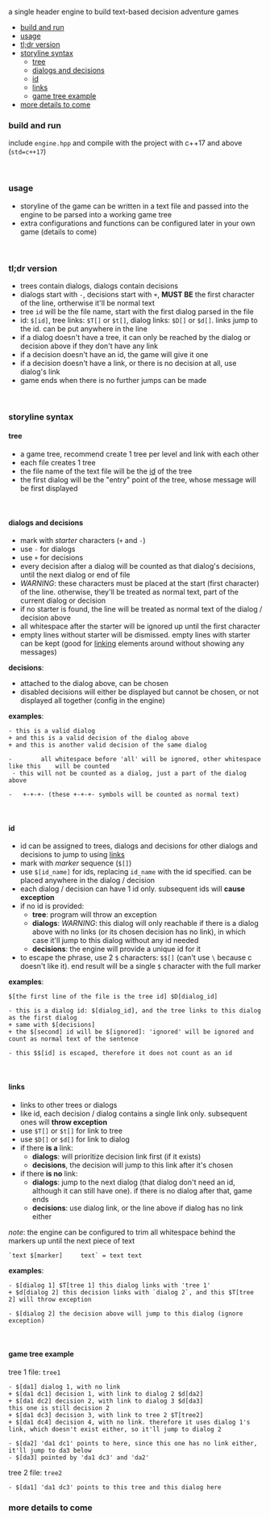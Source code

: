 a single header engine to build text-based decision adventure games

- [build and run](#build-and-run)
- [usage](#usage)
- [tl;dr version](#tldr-version)
- [storyline syntax](#storyline-syntax)
  - [tree](#tree)
  - [dialogs and decisions](#dialogs-and-decisions)
  - [id](#id)
  - [links](#links)
  - [game tree example](#game-tree-example)
- [more details to come](#more-details-to-come)

### build and run
include `engine.hpp` and compile with the project with c++17 and above (`std=c++17`)

<br>

### usage
- storyline of the game can be written in a text file and passed into the engine to be parsed into a working game tree
- extra configurations and functions can be configured later in your own game (details to come)

<br>

### tl;dr version
- trees contain dialogs, dialogs contain decisions
- dialogs start with `-`, decisions start with `+`, **MUST BE** the first character of the line, ortherwise it'll be normal text
- tree `id` will be the file name, start with the first dialog parsed in the file
- id: `$[id]`, tree links: `$T[]` or `$t[]`, dialog links: `$D[]` or `$d[]`. links jump to the id. can be put anywhere in the line
- if a dialog doesn't have a tree, it can only be reached by the dialog or decision above if they don't have any link
- if a decision doesn't have an id, the game will give it one
- if a decision doesn't have a link, or there is no decision at all, use dialog's link
- game ends when there is no further jumps can be made
  
<br>

### storyline syntax
#### tree
- a game tree, recommend create 1 tree per level and link with each other
- each file creates 1 tree
- the file name of the text file will be the [id](#id) of the tree
- the first dialog will be the "entry" point of the tree, whose message will be first displayed

<br>

#### dialogs and decisions
- mark with *starter* characters (`+` and `-`)
- use `-` for dialogs
- use `+` for decisions
- every decision after a dialog will be counted as that dialog's decisions, until the next dialog or end of file
- *WARNING*: these characters must be placed at the start (first character) of the line. otherwise, they'll be treated as normal text, part of the current dialog or decision
- if no starter is found, the line will be treated as normal text of the dialog / decision above
- all whitespace after the starter will be ignored up until the first character
- empty lines without starter will be dismissed. empty lines with starter can be kept (good for [linking](#links) elements around without showing any messages)

**decisions**:
- attached to the dialog above, can be chosen
- disabled decisions will either be displayed but cannot be chosen, or not displayed all together (config in the engine)

**examples**:
```
- this is a valid dialog
+ and this is a valid decision of the dialog above
+ and this is another valid decision of the same dialog

-        all whitespace before 'all' will be ignored, other whitespace like this    will be counted
 - this will not be counted as a dialog, just a part of the dialog above

-   +-+-+- (these +-+-+- symbols will be counted as normal text)
```

<br>

#### id
- id can be assigned to trees, dialogs and decisions for other dialogs and decisions to jump to using [links](#links)
- mark with *marker* sequence (`$[]`)
- use `$[id_name]` for ids, replacing `id_name` with the id specified. can be placed anywhere in the dialog / decision
- each dialog / decision can have 1 id only. subsequent ids will **cause exception**
- if no id is provided:
  - **tree**: program will throw an exception
  - **dialogs**: *WARNING*: this dialog will only reachable if there is a dialog above with no links (or its chosen decision has no link), in which case it'll jump to this dialog without any id needed
  - **decisions**: the engine will provide a unique id for it
- to escape the phrase, use 2 `$` characters: `$$[]` (can't use `\` because c doesn't like it). end result will be a single `$` character with the full marker

**examples**:
```
$[the first line of the file is the tree id] $D[dialog_id]

- this is a dialog id: $[dialog_id], and the tree links to this dialog as the first dialog
+ same with $[decisions]
+ the $[second] id will be $[ignored]: 'ignored' will be ignored and count as normal text of the sentence

- this $$[id] is escaped, therefore it does not count as an id
```

<br>

#### links
- links to other trees or dialogs
- like id, each decision / dialog contains a single link only. subsequent ones will **throw exception**
- use `$T[]` or `$t[]` for link to tree
- use `$D[]` or `$d[]` for link to dialog
- if there **is a** link:
  - **dialogs**: will prioritize decision link first (if it exists)
  - **decisions**, the decision will jump to this link after it's chosen
- if there **is no** link: 
  - **dialogs**: jump to the next dialog (that dialog don't need an id, although it can still have one). if there is no dialog after that, game ends
  - **decisions**: use dialog link, or the line above if dialog has no link either
  
*note*: the engine can be configured to trim all whitespace behind the markers up until the next piece of text
```
`text $[marker]     text` = text text
```

**examples**:
```
- $[dialog 1] $T[tree 1] this dialog links with 'tree 1'
+ $d[dialog 2] this decision links with `dialog 2`, and this $T[tree 2] will throw exception

- $[dialog 2] the decision above will jump to this dialog (ignore exception)
```

<br>

#### game tree example
tree 1 file: `tree1`
```
- $[da1] dialog 1, with no link
+ $[da1 dc1] decision 1, with link to dialog 2 $d[da2]
+ $[da1 dc2] decision 2, with link to dialog 3 $d[da3]
this one is still decision 2
+ $[da1 dc3] decision 3, with link to tree 2 $T[tree2]
+ $[da1 dc4] decision 4, with no link. therefore it uses dialog 1's link, which doesn't exist either, so it'll jump to dialog 2

- $[da2] 'da1 dc1' points to here, since this one has no link either, it'll jump to da3 below
- $[da3] pointed by 'da1 dc3' and 'da2'
```

tree 2 file: `tree2`
```
- $[da1] 'da1 dc3' points to this tree and this dialog here
```

### more details to come